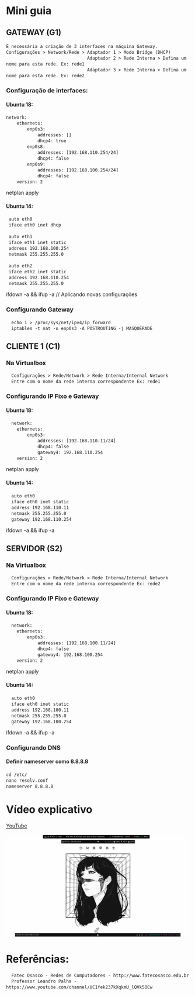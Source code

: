 # Mini guia                 
  ## GATEWAY (G1)
    É necessária a criação de 3 interfaces na máquina Gateway.
    Configurações > Network/Rede > Adaptador 1 > Modo Bridge (DHCP)
                                   Adaptador 2 > Rede Interna > Defina um nome para esta rede. Ex: rede1
                                   Adaptador 3 > Rede Interna > Defina um nome para esta rede. Ex: rede2

  ### Configuração de interfaces:
  #### Ubuntu 18:  
    network:
        ethernets:
            enp0s3:
                addresses: []
                dhcp4: true
            enp0s8:
                addresses: [192.168.110.254/24]
                dhcp4: false
            enp0s9:
                addresses: [192.168.100.254/24]
                dhcp4: false
        version: 2
   netplan apply
   #### Ubuntu 14:
     auto eth0
     iface eth0 inet dhcp
     
     auto eth1
     iface eth1 inet static
     address 192.168.100.254
     netmask 255.255.255.0
     
     auto eth2
     iface eth2 inet static
     address 192.168.110.254
     netmask 255.255.255.0
   ifdown -a && ifup -a   // Aplicando novas configurações
     
  ### Configurando Gateway
      echo 1 > /proc/sys/net/ipv4/ip_forward
      iptables -t nat -o enp0s3 -A POSTROUTING -j MASQUERADE  
  
      
      
      
      
      
      
      
      
      
  ## CLIENTE 1 (C1)
  ### Na Virtualbox
      Configurações > Rede/Network > Rede Interna/Internal Network 
      Entre com o nome da rede interna correspondente Ex: rede1
      
  ### Configurando IP Fixo e Gateway
  #### Ubuntu 18:
      network:
        ethernets:
            enp0s3:
                addresses: [192.168.110.11/24]
                dhcp4: false
                gateway4: 192.168.110.254
        version: 2     
   netplan apply
   
   #### Ubuntu 14:
      auto eth0
      iface eth0 inet static
      address 192.168.110.11
      netmask 255.255.255.0
      gateway 192.168.110.254
   ifdown -a && ifup -a
   
   ## SERVIDOR (S2)
  ### Na Virtualbox
      Configurações > Rede/Network > Rede Interna/Internal Network 
      Entre com o nome da rede interna correspondente Ex: rede2
      
  ### Configurando IP Fixo e Gateway
  #### Ubuntu 18:
      network:
        ethernets:
            enp0s3:
                addresses: [192.168.100.11/24]
                dhcp4: false
                gateway4: 192.168.100.254
        version: 2     
   netplan apply
   
   #### Ubuntu 14:
      auto eth0
      iface eth0 inet static
      address 192.168.100.11
      netmask 255.255.255.0
      gateway 192.168.100.254
   ifdown -a && ifup -a
   
   ### Configurando DNS 
   #### Definir nameserver como 8.8.8.8
    cd /etc/
    nano resolv.conf
    nameserver 8.8.8.8
   
   
   # Vídeo explicativo
   [YouTube](https://youtu.be/AzYgLqNN0xg)
    
   ![](https://github.com/w1redl4in/.dotfiles/blob/master/finallymesatopo.jpg)
    
    
   # Referências:
      Fatec Osasco - Redes de Computadores - http://www.fatecosasco.edu.br
      Professor Leandro Palha - https://www.youtube.com/channel/UC1fek237kXqkmU_lQVk5OCw
    
